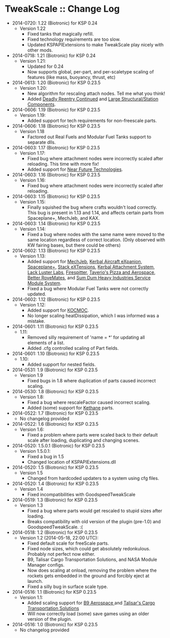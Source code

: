 # TweakScale :: Change Log

* 2014-0720: 1.22 (Biotronic) for KSP 0.24
	+ Version 1.22
		- Fixed tanks that magically refill.
		- Fixed technology requirements are too slow.
		- Updated KSPAPIExtensions to make TweakScale play nicely with other mods.
* 2014-0718: 1.21 (Biotronic) for KSP 0.24
	+ Version 1.21:
		- Updated for 0.24
		- Now supports global, per-part, and per-scaletype scaling of features (like mass, buoyancy, thrust, etc)
* 2014-0613: 1.20 (Biotronic) for KSP 0.23.5
	+ Version 1.20:
		- New algorithm for rescaling attach nodes. Tell me what you think!
		- Added [Deadly Reentry Continued](http://forum.kerbalspaceprogram.com/threads/54954) and [Large Structural/Station Components](http://forum.kerbalspaceprogram.com/threads/34664).
* 2014-0606: 1.19 (Biotronic) for KSP 0.23.5
	+ Version 1.19:
		- Added support for tech requirements for non-freescale parts.
* 2014-0606: 1.18 (Biotronic) for KSP 0.23.5
	+ Version 1.18
		- Factored out Real Fuels and Modular Fuel Tanks support to separate dlls.
* 2014-0603: 1.17 (Biotronic) for KSP 0.23.5
	+ Version 1.17:
		- Fixed bug where attachment nodes were incorrectly scaled after reloading. This time with more fix!
		- Added support for [Near Future Technologies](http://forum.kerbalspaceprogram.com/threads/52042).
* 2014-0603: 1.16 (Biotronic) for KSP 0.23.5
	+ Version 1.16:
		- Fixed bug where attachment nodes were incorrectly scaled after reloading.
* 2014-0603: 1.15 (Biotronic) for KSP 0.23.5
	+ Version 1.15:
		- Finally squished the bug where crafts wouldn't load correctly. This bug is present in 1.13 and 1.14, and affects certain parts from Spaceplane+, MechJeb, and KAX.
* 2014-0603: 1.14 (Biotronic) for KSP 0.23.5
	+ Version 1.14:
		- Fixed a bug where nodes with the same name were moved to the same location regardless of correct location. (Only observed with KW fairing bases, but there could be others)
* 2014-0602: 1.13 (Biotronic) for KSP 0.23.5
	+ Version 1.13:
		- Added support for [MechJeb](http://forum.kerbalspaceprogram.com/threads/12384), [Kerbal Aircraft eXpanion](http://forum.kerbalspaceprogram.com/threads/76668), [Spaceplane+](http://forum.kerbalspaceprogram.com/threads/80796), [Stack eXTensions](http://forum.kerbalspaceprogram.com/threads/79542), [Kerbal Attachment System](http://forum.kerbalspaceprogram.com/threads/53134), [Lack Luster Labs](http://forum.kerbalspaceprogram.com/threads/24906), [Firespitter](http://forum.kerbalspaceprogram.com/threads/24551), [Taverio's Pizza and Aerospace](http://forum.kerbalspaceprogram.com/threads/15348), [Better RoveMates](http://forum.kerbalspaceprogram.com/threads/75873), and [Sum Dum Heavy Industries Service Module System](http://forum.kerbalspaceprogram.com/threads/48357).
		- Fixed a bug where Modular Fuel Tanks were not correctly updated.
* 2014-0602: 1.12 (Biotronic) for KSP 0.23.5
	+ Version 1.12:
		- Added support for [КОСМОС](http://forum.kerbalspaceprogram.com/threads/24970).
		- No longer scaling heatDissipation, which I was informed was a mistake.
* 2014-0601: 1.11 (Biotronic) for KSP 0.23.5
	+ 1.11:
		- Removed silly requirement of 'name = *' for updating all elements of a list.
		- Added .cfg controlled scaling of Part fields.
* 2014-0601: 1.10 (Biotronic) for KSP 0.23.5
	+ 1.10:
		- Added support for nested fields.
* 2014-0531: 1.9 (Biotronic) for KSP 0.23.5
	+ Version 1.9
		- Fixed bugs in 1.8 where duplication of parts caused incorrect scaling.
* 2014-0530: 1.8 (Biotronic) for KSP 0.23.5
	+ Version 1.8:
		- Fixed a bug where rescaleFactor caused incorrect scaling.
		- Added (some) support for [Kethane](http://forum.kerbalspaceprogram.com/threads/23979-Kethane-Pack-0-8-5-Find-it-mine-it-burn-it!-0-23-5-\(ARM\)-compatibility-update) parts.
* 2014-0522: 1.7 (Biotronic) for KSP 0.23.5
	+ No changelog provided
* 2014-0522: 1.6 (Biotronic) for KSP 0.23.5
	+ Version 1.6:
		- Fixed a problem where parts were scaled back to their default scale after loading, duplicating and changing scenes.
* 2014-0520: 1.5.0.1 (Biotronic) for KSP 0.23.5
	+ Version 1.5.0.1:
		- Fixed a bug in 1.5
		- Changed location of KSPAPIExtensions.dll
* 2014-0520: 1.5 (Biotronic) for KSP 0.23.5
	+ Version 1.5
		- Changed from hardcoded updaters to a system using cfg files.
* 2014-0520: 1.4 (Biotronic) for KSP 0.23.5
	+ Version 1.4
		- Fixed incompatibilities with GoodspeedTweakScale
* 2014-0519: 1.3 (Biotronic) for KSP 0.23.5
	+ Version 1.3
		- Fixed a bug where parts would get rescaled to stupid sizes after loading.
		- Breaks compatibility with old version of the plugin (pre-1.0) and GoodspeedTweakScale. :(
* 2014-0518: 1.2 (Biotronic) for KSP 0.23.5
	+ Version 1.2 (2014-05-18, 22:00 UTC):
		- Fixed default scale for freeScale parts.
		- Fixed node sizes, which could get absolutely redonkulous. Probably not perfect now either.
		- B9, Talisar Cargo Transportation Solutions, and NASA Module Manager configs.
		- Now does scaling at onload, removing the problem where the rockets gets embedded in the ground and forcibly eject at launch.
		- Fixed a silly bug in surface scale type.
* 2014-0516: 1.1 (Biotronic) for KSP 0.23.5
	+ Version 1.1:
		- Added scaling support for [B9 Aerospace ](http://forum.kerbalspaceprogram.com/threads/25241)and [Talisar's Cargo Transportation Solutions](http://forum.kerbalspaceprogram.com/threads/77505)
		- Will now correctly load (some) save games using an older version of the plugin.
* 2014-0516: 1.0 (Biotronic) for KSP 0.23.5
	+ No changelog provided
